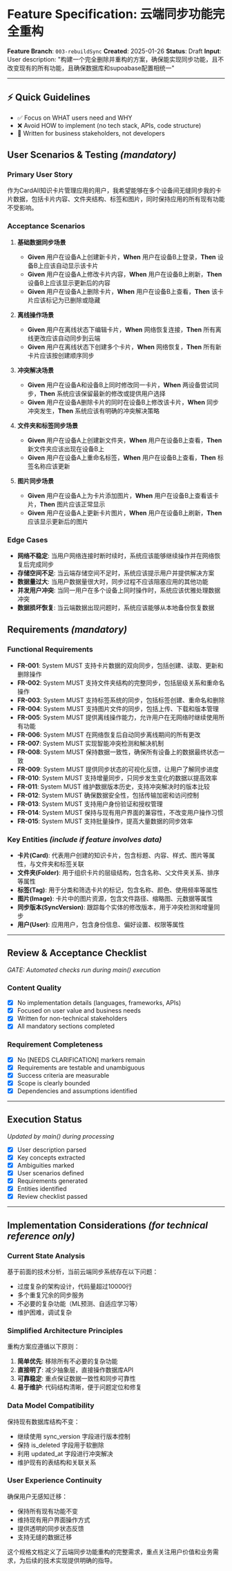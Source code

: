 # Feature Specification: 云端同步功能完全重构

**Feature Branch**: `003-rebuildSync`
**Created**: 2025-01-26
**Status**: Draft
**Input**: User description: "构建一个完全删除并重构的方案，确保能实现同步功能，且不改变现有的所有功能，且确保数据库和supoabase配置相统一"

---

## ⚡ Quick Guidelines
- ✅ Focus on WHAT users need and WHY
- ❌ Avoid HOW to implement (no tech stack, APIs, code structure)
- 👥 Written for business stakeholders, not developers

## User Scenarios & Testing *(mandatory)*

### Primary User Story
作为CardAll知识卡片管理应用的用户，我希望能够在多个设备间无缝同步我的卡片数据，包括卡片内容、文件夹结构、标签和图片，同时保持应用的所有现有功能不受影响。

### Acceptance Scenarios

1. **基础数据同步场景**
   - **Given** 用户在设备A上创建新卡片，**When** 用户在设备B上登录，**Then** 设备B上应该自动显示该卡片
   - **Given** 用户在设备A上修改卡片内容，**When** 用户在设备B上刷新，**Then** 设备B上应该显示更新后的内容
   - **Given** 用户在设备A上删除卡片，**When** 用户在设备B上查看，**Then** 该卡片应该标记为已删除或隐藏

2. **离线操作场景**
   - **Given** 用户在离线状态下编辑卡片，**When** 网络恢复连接，**Then** 所有离线更改应该自动同步到云端
   - **Given** 用户在离线状态下创建多个卡片，**When** 网络恢复，**Then** 所有新卡片应该按创建顺序同步

3. **冲突解决场景**
   - **Given** 用户在设备A和设备B上同时修改同一卡片，**When** 两设备尝试同步，**Then** 系统应该保留最新的修改或提供用户选择
   - **Given** 用户在设备A删除卡片的同时在设备B上修改该卡片，**When** 同步冲突发生，**Then** 系统应该有明确的冲突解决策略

4. **文件夹和标签同步场景**
   - **Given** 用户在设备A上创建新文件夹，**When** 用户在设备B上查看，**Then** 新文件夹应该出现在设备B上
   - **Given** 用户在设备A上重命名标签，**When** 用户在设备B上查看，**Then** 标签名称应该更新

5. **图片同步场景**
   - **Given** 用户在设备A上为卡片添加图片，**When** 用户在设备B上查看该卡片，**Then** 图片应该正常显示
   - **Given** 用户在设备A上更新卡片图片，**When** 用户在设备B上刷新，**Then** 应该显示更新后的图片

### Edge Cases
- **网络不稳定**: 当用户网络连接时断时续时，系统应该能够继续操作并在网络恢复后完成同步
- **存储空间不足**: 当云端存储空间不足时，系统应该提示用户并提供解决方案
- **数据量过大**: 当用户数据量很大时，同步过程不应该阻塞应用的其他功能
- **并发用户冲突**: 当同一用户在多个设备上同时操作时，系统应该优雅处理数据冲突
- **数据损坏恢复**: 当云端数据出现问题时，系统应该能够从本地备份恢复数据

## Requirements *(mandatory)*

### Functional Requirements
- **FR-001**: System MUST 支持卡片数据的双向同步，包括创建、读取、更新和删除操作
- **FR-002**: System MUST 支持文件夹结构的完整同步，包括层级关系和重命名操作
- **FR-003**: System MUST 支持标签系统的同步，包括标签创建、重命名和删除
- **FR-004**: System MUST 支持图片文件的同步，包括上传、下载和版本管理
- **FR-005**: System MUST 提供离线操作能力，允许用户在无网络时继续使用所有功能
- **FR-006**: System MUST 在网络恢复后自动同步离线期间的所有更改
- **FR-007**: System MUST 实现智能冲突检测和解决机制
- **FR-008**: System MUST 保持数据一致性，确保所有设备上的数据最终状态一致
- **FR-009**: System MUST 提供同步状态的可视化反馈，让用户了解同步进度
- **FR-010**: System MUST 支持增量同步，只同步发生变化的数据以提高效率
- **FR-011**: System MUST 维护数据版本历史，支持冲突解决时的版本比较
- **FR-012**: System MUST 确保数据安全性，包括传输加密和访问控制
- **FR-013**: System MUST 支持用户身份验证和授权管理
- **FR-014**: System MUST 保持与现有用户界面的兼容性，不改变用户操作习惯
- **FR-015**: System MUST 支持批量操作，提高大量数据的同步效率

### Key Entities *(include if feature involves data)*
- **卡片(Card)**: 代表用户创建的知识卡片，包含标题、内容、样式、图片等属性，与文件夹和标签关联
- **文件夹(Folder)**: 用于组织卡片的层级结构，包含名称、父文件夹关系、排序等属性
- **标签(Tag)**: 用于分类和筛选卡片的标记，包含名称、颜色、使用频率等属性
- **图片(Image)**: 卡片中的图片资源，包含文件路径、缩略图、元数据等属性
- **同步版本(SyncVersion)**: 跟踪每个实体的修改版本，用于冲突检测和增量同步
- **用户(User)**: 应用用户，包含身份信息、偏好设置、权限等属性

---

## Review & Acceptance Checklist
*GATE: Automated checks run during main() execution*

### Content Quality
- [x] No implementation details (languages, frameworks, APIs)
- [x] Focused on user value and business needs
- [x] Written for non-technical stakeholders
- [x] All mandatory sections completed

### Requirement Completeness
- [x] No [NEEDS CLARIFICATION] markers remain
- [x] Requirements are testable and unambiguous
- [x] Success criteria are measurable
- [x] Scope is clearly bounded
- [x] Dependencies and assumptions identified

---

## Execution Status
*Updated by main() during processing*

- [x] User description parsed
- [x] Key concepts extracted
- [x] Ambiguities marked
- [x] User scenarios defined
- [x] Requirements generated
- [x] Entities identified
- [x] Review checklist passed

---

## Implementation Considerations *(for technical reference only)*

### Current State Analysis
基于前面的技术分析，当前云端同步系统存在以下问题：
- 过度复杂的架构设计，代码量超过10000行
- 多个重复冗余的同步服务
- 不必要的复杂功能（ML预测、自适应学习等）
- 维护困难，调试复杂

### Simplified Architecture Principles
重构方案应遵循以下原则：
1. **简单优先**: 移除所有不必要的复杂功能
2. **直接明了**: 减少抽象层，直接操作数据库API
3. **可靠稳定**: 重点保证数据一致性和同步可靠性
4. **易于维护**: 代码结构清晰，便于问题定位和修复

### Data Model Compatibility
保持现有数据库结构不变：
- 继续使用 sync_version 字段进行版本控制
- 保持 is_deleted 字段用于软删除
- 利用 updated_at 字段进行冲突解决
- 维护现有的表结构和关联关系

### User Experience Continuity
确保用户无感知迁移：
- 保持所有现有功能不变
- 维持现有用户界面操作方式
- 提供透明的同步状态反馈
- 支持无缝的数据迁移

这个规格文档定义了云端同步功能重构的完整需求，重点关注用户价值和业务需求，为后续的技术实现提供明确的指导。
